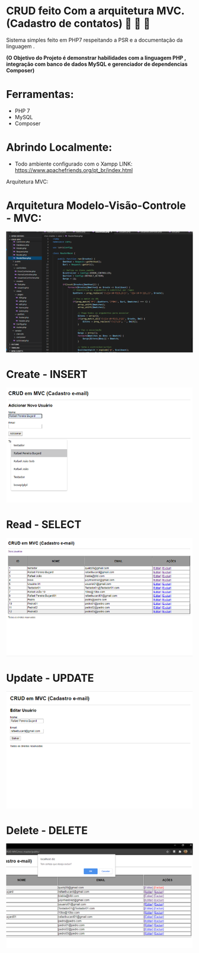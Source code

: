 # CRUD feito Com a arquitetura MVC. (Cadastro de contatos) :email: :elephant: :purple_heart:



Sistema simples feito em PHP7 respeitando a PSR e a documentação da linguagem .  
 
 **(O Objetivo do Projeto é demonstrar habilidades com a linguagem PHP , integração com banco de dados MySQL e gerenciador de dependencias Composer)**
# Ferramentas:
* PHP 7
* MySQL
* Composer
# Abrindo Localmente:
* Todo ambiente configurado com o Xampp
 LINK: https://www.apachefriends.org/pt_br/index.html
 
 Arquitetura MVC:
 # Arquitetura Modelo-Visão-Controle - MVC:

![alt text](https://github.com/rafaelbucard/CRUD-MVC/blob/master/mvc-master/vscode.png)



# Create - 	INSERT

![alt text](https://github.com/rafaelbucard/CRUD-MVC/blob/master/mvc-master/add.png)


# Read - SELECT

![alt text](https://github.com/rafaelbucard/CRUD-MVC/blob/master/mvc-master/php-mvc.png)

# Update - 	UPDATE

![alt text](https://github.com/rafaelbucard/CRUD-MVC/blob/master/mvc-master/editar.png)

# Delete - 	DELETE

![alt text](https://github.com/rafaelbucard/CRUD-MVC/blob/master/mvc-master/delete.png)

